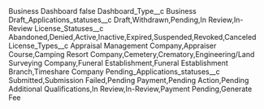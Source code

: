 <?xml version="1.0" encoding="UTF-8"?>
<CustomMetadata xmlns="http://soap.sforce.com/2006/04/metadata" xmlns:xsi="http://www.w3.org/2001/XMLSchema-instance" xmlns:xsd="http://www.w3.org/2001/XMLSchema">
    <label>Business Dashboard</label>
    <protected>false</protected>
    <values>
        <field>Dashboard_Type__c</field>
        <value xsi:type="xsd:string">Business</value>
    </values>
    <values>
        <field>Draft_Applications_statuses__c</field>
        <value xsi:type="xsd:string">Draft,Withdrawn,Pending,In Review,In-Review</value>
    </values>
    <values>
        <field>License_Statuses__c</field>
        <value xsi:type="xsd:string">Abandoned,Denied,Active,Inactive,Expired,Suspended,Revoked,Canceled</value>
    </values>
    <values>
        <field>License_Types__c</field>
        <value xsi:type="xsd:string">Appraisal Management Company,Appraiser Course,Camping Resort Company,Cemetery,Crematory,Engineering/Land Surveying Company,Funeral Establishment,Funeral Establishment Branch,Timeshare Company</value>
    </values>
    <values>
        <field>Pending_Applications_statuses__c</field>
        <value xsi:type="xsd:string">Submitted,Submission Failed,Pending Payment,Pending Action,Pending Additional Qualifications,In Review,In-Review,Payment Pending,Generate Fee</value>
    </values>
</CustomMetadata>
